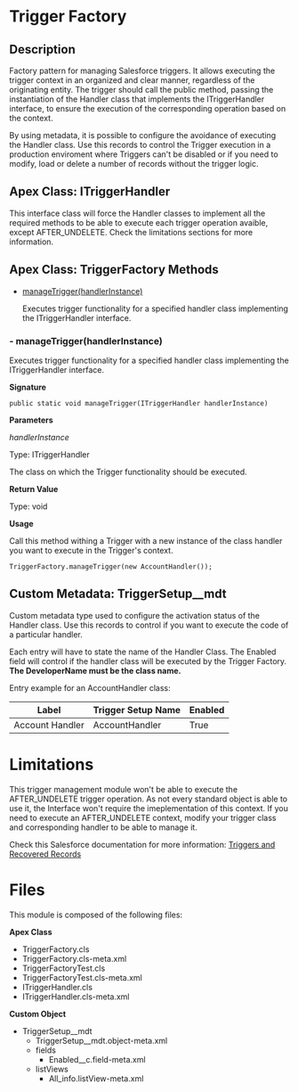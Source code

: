 # Trigger Factory

## Description

Factory pattern for managing Salesforce triggers. It allows executing the trigger context in an organized and clear manner, regardless of the originating entity. The trigger should call the public method, passing the instantiation of the Handler class that implements the ITriggerHandler interface, to ensure the execution of the corresponding operation based on the context.

By using metadata, it is possible to configure the avoidance of executing the Handler class. Use this records to control the Trigger execution in a production enviroment where Triggers can't be disabled or if you need to modify, load or delete a number of records without the trigger logic.

## Apex Class: ITriggerHandler

This interface class will force the Handler classes to implement all the required methods to be able to execute each trigger operation avaible, except AFTER_UNDELETE. Check the limitations sections for more information.

## Apex Class: TriggerFactory Methods

- [manageTrigger(handlerInstance)](#manageTrigger-section)

    Executes trigger functionality for a specified handler class implementing the ITriggerHandler interface.

### - **manageTrigger(handlerInstance)** <a name="manageTrigger-section"></a>

Executes trigger functionality for a specified handler class implementing the ITriggerHandler interface.

**Signature**

`public static void manageTrigger(ITriggerHandler handlerInstance)`

**Parameters**

*handlerInstance*

Type: ITriggerHandler

The class on which the Trigger functionality should be executed.

**Return Value**

Type: void

**Usage**

Call this method withing a Trigger with a new instance of the class handler you want to execute in the Trigger's context.

    TriggerFactory.manageTrigger(new AccountHandler());


## Custom Metadata: TriggerSetup__mdt

Custom metadata type used to configure the activation status of the Handler class. Use this records to control if you want to execute the code of a particular handler.

Each entry will have to state the name of the Handler Class. The Enabled field will control if the handler class will be executed by the Trigger Factory. **The DeveloperName must be the class name.**

Entry example for an AccountHandler class:

| Label | Trigger Setup Name | Enabled |
|-|-|-|
| Account Handler | AccountHandler | True |

# Limitations

This trigger management module won't be able to execute the AFTER_UNDELETE trigger operation. As not every standard object is able to use it, the Interface won't require the imeplementation of this context. If you need to execute an AFTER_UNDELETE context, modify your trigger class and corresponding handler to be able to manage it.

Check this Salesforce documentation for more information: [Triggers and Recovered Records](https://developer.salesforce.com/docs/atlas.en-us.apexcode.meta/apexcode/apex_triggers_recovered_records.htm)

# Files

This module is composed of the following files:

**Apex Class**
- TriggerFactory.cls
- TriggerFactory.cls-meta.xml
- TriggerFactoryTest.cls
- TriggerFactoryTest.cls-meta.xml
- ITriggerHandler.cls
- ITriggerHandler.cls-meta.xml

**Custom Object**
- TriggerSetup__mdt
    - TriggerSetup__mdt.object-meta.xml
    - fields
        - Enabled__c.field-meta.xml
    - listViews
        - All_info.listView-meta.xml
